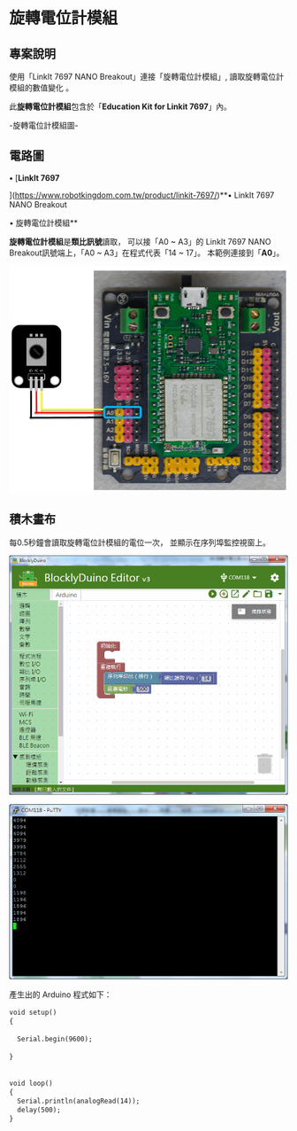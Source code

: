 # 旋轉電位計模組

## 專案說明

使用「LinkIt 7697 NANO Breakout」連接「旋轉電位計模組」, 讀取旋轉電位計模組的數值變化 。
  
此**旋轉電位計模組**包含於「**Education Kit for Linkit 7697**」內。
  
-旋轉電位計模組圖-

## 電路圖

**•**	[**LinkIt 7697**
  
](https://www.robotkingdom.com.tw/product/linkit-7697/)**•	LinkIt 7697 NANO Breakout
  
•	旋轉電位計模組**

**旋轉電位計模組**是**類比訊號**讀取， 可以接「A0 ~ A3」的 LinkIt 7697 NANO Breakout訊號端上，「A0 ~ A3」在程式代表「14 ~ 17」。 本範例連接到「**A0**」。

![](../.gitbook/assets/linkit7697_rotation_01.png)

## 積木畫布

每0.5秒鐘會讀取旋轉電位計模組的電位一次， 並顯示在序列埠監控視窗上。

![](../.gitbook/assets/linkit7697_rotation_02.png)

![](../.gitbook/assets/linkit7697_rotation_03.png)

產生出的 Arduino 程式如下：

```text
void setup()
{

  Serial.begin(9600);

}


void loop()
{
  Serial.println(analogRead(14));
  delay(500);
}

```

